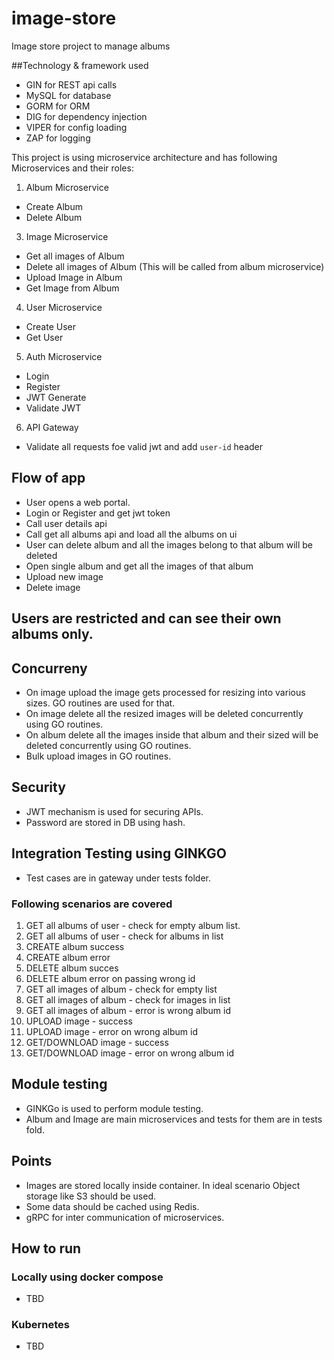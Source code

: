 # image-store
Image store project to manage albums

##Technology & framework used
- GIN for REST api calls
- MySQL for database
- GORM for ORM
- DIG for dependency injection
- VIPER for config loading
- ZAP for logging

This project is using microservice architecture and has following Microservices and their roles:
1. Album Microservice
  - Create Album
  - Delete Album
3. Image Microservice
  - Get all images of Album
  - Delete all images of Album (This will be called from album microservice)
  - Upload Image in Album
  - Get Image from Album
4. User Microservice
  - Create User
  - Get User
5. Auth Microservice
  - Login
  - Register
  - JWT Generate
  - Validate JWT
6. API Gateway
  - Validate all requests foe valid jwt and add `user-id` header

## Flow of app
- User opens a web portal.
- Login or Register and get jwt token
- Call user details api
- Call get all albums api and load all the albums on ui
- User can delete album and all the images belong to that album will be deleted
- Open single album and get all the images of that album
- Upload new image
- Delete image

## Users are restricted and can see their own albums only.

## Concurreny
- On image upload the image gets processed for resizing into various sizes. GO routines are used for that.
- On image delete all the resized images will be deleted concurrently using GO routines.
- On album delete all the images inside that album and their sized will be deleted concurrently using GO routines.
- Bulk upload images in GO routines.

## Security
- JWT mechanism is used for securing APIs.
- Password are stored in DB using hash.

## Integration Testing using GINKGO
- Test cases are in gateway under tests folder.
### Following scenarios are covered
1. GET all albums of user - check for empty album list.
2. GET all albums of user - check for albums in list
3. CREATE album success
4. CREATE album error
5. DELETE album succes
6. DELETE album error on passing wrong id
7. GET all images of album - check for empty list
8. GET all images of album - check for images in list
9. GET all images of album - error is wrong album id
10. UPLOAD image - success
11. UPLOAD image - error on wrong album id
12. GET/DOWNLOAD image - success
13. GET/DOWNLOAD image - error on wrong album id

## Module testing
- GINKGo is used to perform module testing.
- Album and Image are main microservices and tests for them are in tests fold.

## Points
- Images are stored locally inside container. In ideal scenario Object storage like S3 should be used.
- Some data should be cached using Redis.
- gRPC for inter communication of microservices.

## How to run
### Locally using docker compose
- TBD

### Kubernetes
- TBD



